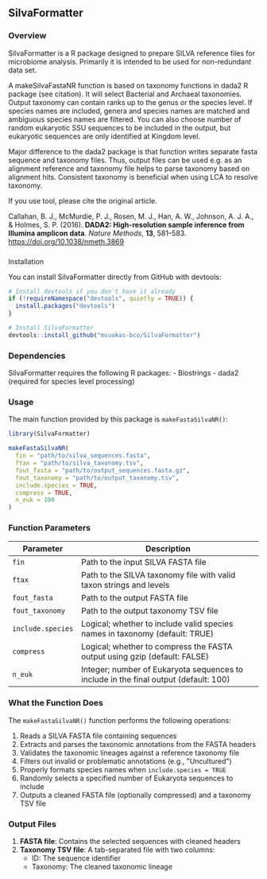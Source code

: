 ## SilvaFormatter

### Overview

SilvaFormatter is a R package designed to prepare SILVA reference files for microbiome analysis. Primarily it is intended to be used for non-redundant data set.

A makeSilvaFastaNR function is based on taxonomy functions in dada2 R package (see citation). It will select Bacterial and Archaeal taxonomies. Output taxonomy can contain ranks up to the genus or the species level. If species names are included, genera and species names are matched and ambiguous species names are filtered. You can also choose number of random eukaryotic SSU sequences to be included in the output, but eukaryotic sequences are only identified at Kingdom level.

Major difference to the dada2 package is that function writes separate fasta sequence and taxonomy files. Thus, output files can be used e.g. as an alignment reference and taxonomy file helps to parse taxonomy based on alignment hits. Consistent taxonomy is beneficial when using LCA to resolve taxonomy.

If you use tool, please cite the original article.

Callahan, B. J., McMurdie, P. J., Rosen, M. J., Han, A. W., Johnson, A. J. A., & Holmes, S. P. (2016). **DADA2: High-resolution sample inference from Illumina amplicon data**. *Nature Methods*, **13**, 581–583. <https://doi.org/10.1038/nmeth.3869>

### 

Installation

You can install SilvaFormatter directly from GitHub with devtools:

``` r
# Install devtools if you don't have it already
if (!requireNamespace("devtools", quietly = TRUE)) {
  install.packages("devtools")
}

# Install SilvaFormatter
devtools::install_github("msuokas-bco/SilvaFormatter")
```

### Dependencies

SilvaFormatter requires the following R packages: - Biostrings - dada2 (required for species level processing)

### Usage

The main function provided by this package is `makeFastaSilvaNR()`:

``` r
library(SilvaFormatter)

makeFastaSilvaNR(
  fin = "path/to/silva_sequences.fasta",
  ftax = "path/to/silva_taxonomy.tsv",
  fout_fasta = "path/to/output_sequences.fasta.gz",
  fout_taxonomy = "path/to/output_taxonomy.tsv",
  include.species = TRUE,
  compress = TRUE,
  n_euk = 100
)
```

### Function Parameters

| Parameter | Description |
|---------------------------------|---------------------------------------|
| `fin` | Path to the input SILVA FASTA file |
| `ftax` | Path to the SILVA taxonomy file with valid taxon strings and levels |
| `fout_fasta` | Path to the output FASTA file |
| `fout_taxonomy` | Path to the output taxonomy TSV file |
| `include.species` | Logical; whether to include valid species names in taxonomy (default: TRUE) |
| `compress` | Logical; whether to compress the FASTA output using gzip (default: FALSE) |
| `n_euk` | Integer; number of Eukaryota sequences to include in the final output (default: 100) |

### What the Function Does

The `makeFastaSilvaNR()` function performs the following operations:

1.  Reads a SILVA FASTA file containing sequences
2.  Extracts and parses the taxonomic annotations from the FASTA headers
3.  Validates the taxonomic lineages against a reference taxonomy file
4.  Filters out invalid or problematic annotations (e.g., "Uncultured")
5.  Properly formats species names when `include.species = TRUE`
6.  Randomly selects a specified number of Eukaryota sequences to include
7.  Outputs a cleaned FASTA file (optionally compressed) and a taxonomy TSV file

### Output Files

1.  **FASTA file**: Contains the selected sequences with cleaned headers
2.  **Taxonomy TSV file**: A tab-separated file with two columns:
    -   ID: The sequence identifier
    -   Taxonomy: The cleaned taxonomic lineage
